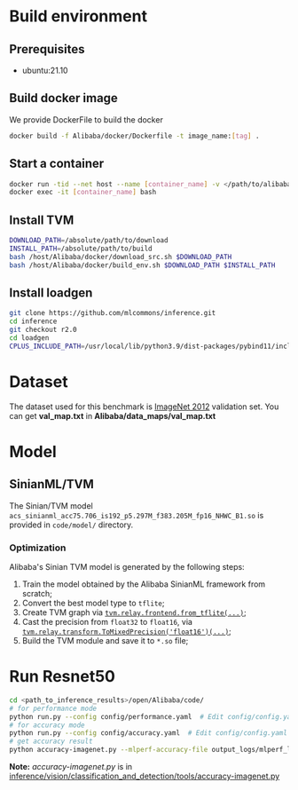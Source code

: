 # Build environment

## Prerequisites

* ubuntu:21.10

## Build docker image

We provide DockerFile to build the docker

```bash
docker build -f Alibaba/docker/Dockerfile -t image_name:[tag] .
```

## Start a container

```bash
docker run -tid --net host --name [container_name] -v </path/to/alibaba-submission>:/host/Alibaba image_name:[tag]
docker exec -it [container_name] bash
```

## Install TVM

```bash
DOWNLOAD_PATH=/absolute/path/to/download
INSTALL_PATH=/absolute/path/to/build
bash /host/Alibaba/docker/download_src.sh $DOWNLOAD_PATH
bash /host/Alibaba/docker/build_env.sh $DOWNLOAD_PATH $INSTALL_PATH
```

## Install loadgen

```bash
git clone https://github.com/mlcommons/inference.git
cd inference
git checkout r2.0
cd loadgen
CPLUS_INCLUDE_PATH=/usr/local/lib/python3.9/dist-packages/pybind11/include/ CFLAGS="-std=c++14" python setup.py install
```

# Dataset

The dataset used for this benchmark is [ImageNet 2012](http://image-net.org/challenges/LSVRC/2012/) validation set. You
can get **val_map.txt** in **Alibaba/data_maps/val_map.txt**

# Model

## SinianML/TVM

The Sinian/TVM model `acs_sinianml_acc75.706_is192_p5.297M_f383.205M_fp16_NHWC_B1.so` is provided in `code/model/` directory.

### Optimization

Alibaba's Sinian TVM model is generated by the following steps:

1. Train the model obtained by the Alibaba SinianML framework from scratch;
2. Convert the best model type to `tflite`;
3. Create TVM graph via [```tvm.relay.frontend.from_tflite(...)```](https://tvm.apache.org/docs/reference/api/python/relay/frontend.html#tvm.relay.frontend.from_tflite);
4. Cast the precision from `float32` to `float16`, via [```tvm.relay.transform.ToMixedPrecision('float16')(...)```](https://tvm.apache.org/docs/reference/api/python/relay/transform.html?highlight=tomixedprecision#tvm.relay.transform.ToMixedPrecision);
5. Build the TVM module and save it to `*.so` file;

# Run Resnet50

```bash
cd <path_to_inference_results>/open/Alibaba/code/
# for performance mode
python run.py --config config/performance.yaml  # Edit config/config.yaml if necessary
# for accuracy mode
python run.py --config config/accuracy.yaml  # Edit config/config.yaml if necessary
# get accuracy result
python accuracy-imagenet.py --mlperf-accuracy-file output_logs/mlperf_log_accuracy.json --imagenet-val-file <ILSVRC2012_img_val>/val_map.txt --dtype int32
```

**Note:** *accuracy-imagenet.py* is
in [inference/vision/classification_and_detection/tools/accuracy-imagenet.py](https://github.com/mlcommons/inference/blob/master/vision/classification_and_detection/tools/accuracy-imagenet.py) 